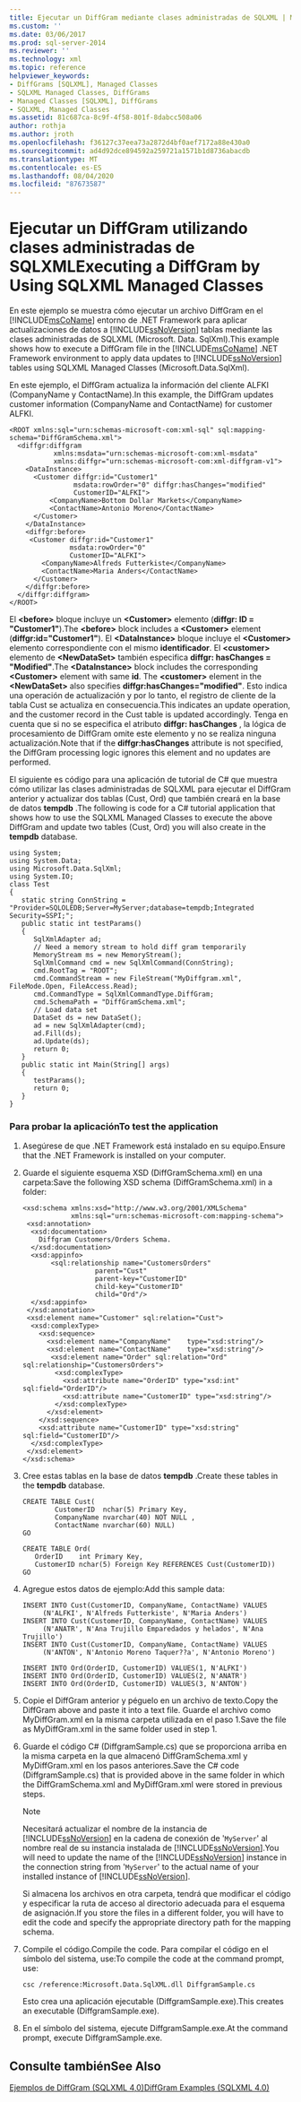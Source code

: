 ```yaml
---
title: Ejecutar un DiffGram mediante clases administradas de SQLXML | Microsoft Docs
ms.custom: ''
ms.date: 03/06/2017
ms.prod: sql-server-2014
ms.reviewer: ''
ms.technology: xml
ms.topic: reference
helpviewer_keywords:
- DiffGrams [SQLXML], Managed Classes
- SQLXML Managed Classes, DiffGrams
- Managed Classes [SQLXML], DiffGrams
- SQLXML, Managed Classes
ms.assetid: 81c687ca-8c9f-4f58-801f-8dabcc508a06
author: rothja
ms.author: jroth
ms.openlocfilehash: f36127c37eea73a2872d4bf0aef7172a88e430a0
ms.sourcegitcommit: ad4d92dce894592a259721a1571b1d8736abacdb
ms.translationtype: MT
ms.contentlocale: es-ES
ms.lasthandoff: 08/04/2020
ms.locfileid: "87673587"
---
```

# <a name="executing-a-diffgram-by-using-sqlxml-managed-classes"></a><span data-ttu-id="7fd74-102">Ejecutar un DiffGram utilizando clases administradas de SQLXML</span><span class="sxs-lookup"><span data-stu-id="7fd74-102">Executing a DiffGram by Using SQLXML Managed Classes</span></span>
  <span data-ttu-id="7fd74-103">En este ejemplo se muestra cómo ejecutar un archivo DiffGram en el [!INCLUDE[msCoName](../../../includes/msconame-md.md)] entorno de .NET Framework para aplicar actualizaciones de datos a [!INCLUDE[ssNoVersion](../../../includes/ssnoversion-md.md)] tablas mediante las clases administradas de SQLXML (Microsoft. Data. SqlXml).</span><span class="sxs-lookup"><span data-stu-id="7fd74-103">This example shows how to execute a DiffGram file in the [!INCLUDE[msCoName](../../../includes/msconame-md.md)] .NET Framework environment to apply data updates to [!INCLUDE[ssNoVersion](../../../includes/ssnoversion-md.md)] tables using SQLXML Managed Classes (Microsoft.Data.SqlXml).</span></span>  
  
 <span data-ttu-id="7fd74-104">En este ejemplo, el DiffGram actualiza la información del cliente ALFKI (CompanyName y ContactName).</span><span class="sxs-lookup"><span data-stu-id="7fd74-104">In this example, the DiffGram updates customer information (CompanyName and ContactName) for customer ALFKI.</span></span>  
  
```  
<ROOT xmlns:sql="urn:schemas-microsoft-com:xml-sql" sql:mapping-schema="DiffGramSchema.xml">  
  <diffgr:diffgram   
           xmlns:msdata="urn:schemas-microsoft-com:xml-msdata"   
           xmlns:diffgr="urn:schemas-microsoft-com:xml-diffgram-v1">  
    <DataInstance>  
      <Customer diffgr:id="Customer1"   
                msdata:rowOrder="0" diffgr:hasChanges="modified"   
                CustomerID="ALFKI">  
          <CompanyName>Bottom Dollar Markets</CompanyName>  
          <ContactName>Antonio Moreno</ContactName>  
      </Customer>  
    </DataInstance>  
    <diffgr:before>  
     <Customer diffgr:id="Customer1"   
               msdata:rowOrder="0"   
               CustomerID="ALFKI">  
        <CompanyName>Alfreds Futterkiste</CompanyName>  
        <ContactName>Maria Anders</ContactName>  
      </Customer>  
    </diffgr:before>  
  </diffgr:diffgram>  
</ROOT>  
```  
  
 <span data-ttu-id="7fd74-105">El **\<before>** bloque incluye un **\<Customer>** elemento (**diffgr: ID = "Customer1"**).</span><span class="sxs-lookup"><span data-stu-id="7fd74-105">The **\<before>** block includes a **\<Customer>** element (**diffgr:id="Customer1"**).</span></span> <span data-ttu-id="7fd74-106">El **\<DataInstance>** bloque incluye el **\<Customer>** elemento correspondiente con el mismo **identificador**. El **\<customer>** elemento de **\<NewDataSet>** también especifica **diffgr: hasChanges = "Modified"**.</span><span class="sxs-lookup"><span data-stu-id="7fd74-106">The **\<DataInstance>** block includes the corresponding **\<Customer>** element with same **id**. The **\<customer>** element in the **\<NewDataSet>** also specifies **diffgr:hasChanges="modified"**.</span></span> <span data-ttu-id="7fd74-107">Esto indica una operación de actualización y por lo tanto, el registro de cliente de la tabla Cust se actualiza en consecuencia.</span><span class="sxs-lookup"><span data-stu-id="7fd74-107">This indicates an update operation, and the customer record in the Cust table is updated accordingly.</span></span> <span data-ttu-id="7fd74-108">Tenga en cuenta que si no se especifica el atributo **diffgr: hasChanges** , la lógica de procesamiento de DiffGram omite este elemento y no se realiza ninguna actualización.</span><span class="sxs-lookup"><span data-stu-id="7fd74-108">Note that if the **diffgr:hasChanges** attribute is not specified, the DiffGram processing logic ignores this element and no updates are performed.</span></span>  
  
 <span data-ttu-id="7fd74-109">El siguiente es código para una aplicación de tutorial de C# que muestra cómo utilizar las clases administradas de SQLXML para ejecutar el DiffGram anterior y actualizar dos tablas (Cust, Ord) que también creará en la base de datos **tempdb** .</span><span class="sxs-lookup"><span data-stu-id="7fd74-109">The following is code for a C# tutorial application that shows how to use the SQLXML Managed Classes to execute the above DiffGram and update two tables (Cust, Ord) you will also create in the **tempdb** database.</span></span>  
  
```  
using System;  
using System.Data;  
using Microsoft.Data.SqlXml;  
using System.IO;  
class Test  
{  
   static string ConnString = "Provider=SQLOLEDB;Server=MyServer;database=tempdb;Integrated Security=SSPI;";  
   public static int testParams()  
   {  
      SqlXmlAdapter ad;  
      // Need a memory stream to hold diff gram temporarily  
      MemoryStream ms = new MemoryStream();  
      SqlXmlCommand cmd = new SqlXmlCommand(ConnString);  
      cmd.RootTag = "ROOT";  
      cmd.CommandStream = new FileStream("MyDiffgram.xml", FileMode.Open, FileAccess.Read);  
      cmd.CommandType = SqlXmlCommandType.DiffGram;  
      cmd.SchemaPath = "DiffGramSchema.xml";  
      // Load data set  
      DataSet ds = new DataSet();  
      ad = new SqlXmlAdapter(cmd);  
      ad.Fill(ds);  
      ad.Update(ds);  
      return 0;  
   }  
   public static int Main(String[] args)  
   {  
      testParams();  
      return 0;  
   }  
}  
```  
  
### <a name="to-test-the-application"></a><span data-ttu-id="7fd74-110">Para probar la aplicación</span><span class="sxs-lookup"><span data-stu-id="7fd74-110">To test the application</span></span>  
  
1.  <span data-ttu-id="7fd74-111">Asegúrese de que .NET Framework está instalado en su equipo.</span><span class="sxs-lookup"><span data-stu-id="7fd74-111">Ensure that the .NET Framework is installed on your computer.</span></span>  
  
2.  <span data-ttu-id="7fd74-112">Guarde el siguiente esquema XSD (DiffGramSchema.xml) en una carpeta:</span><span class="sxs-lookup"><span data-stu-id="7fd74-112">Save the following XSD schema (DiffGramSchema.xml) in a folder:</span></span>  
  
    ```  
    <xsd:schema xmlns:xsd="http://www.w3.org/2001/XMLSchema"  
                xmlns:sql="urn:schemas-microsoft-com:mapping-schema">  
     <xsd:annotation>  
      <xsd:documentation>  
        Diffgram Customers/Orders Schema.  
      </xsd:documentation>  
      <xsd:appinfo>  
           <sql:relationship name="CustomersOrders"   
                      parent="Cust"  
                      parent-key="CustomerID"  
                      child-key="CustomerID"  
                      child="Ord"/>  
      </xsd:appinfo>  
     </xsd:annotation>  
     <xsd:element name="Customer" sql:relation="Cust">  
      <xsd:complexType>  
        <xsd:sequence>  
          <xsd:element name="CompanyName"    type="xsd:string"/>  
          <xsd:element name="ContactName"    type="xsd:string"/>  
           <xsd:element name="Order" sql:relation="Ord" sql:relationship="CustomersOrders">  
            <xsd:complexType>  
              <xsd:attribute name="OrderID" type="xsd:int" sql:field="OrderID"/>  
              <xsd:attribute name="CustomerID" type="xsd:string"/>  
            </xsd:complexType>  
          </xsd:element>  
        </xsd:sequence>  
        <xsd:attribute name="CustomerID" type="xsd:string" sql:field="CustomerID"/>  
      </xsd:complexType>  
     </xsd:element>  
    </xsd:schema>  
    ```  
  
3.  <span data-ttu-id="7fd74-113">Cree estas tablas en la base de datos **tempdb** .</span><span class="sxs-lookup"><span data-stu-id="7fd74-113">Create these tables in the **tempdb** database.</span></span>  
  
    ```  
    CREATE TABLE Cust(  
            CustomerID  nchar(5) Primary Key,  
            CompanyName nvarchar(40) NOT NULL ,  
            ContactName nvarchar(60) NULL)  
    GO  
  
    CREATE TABLE Ord(  
       OrderID    int Primary Key,  
       CustomerID nchar(5) Foreign Key REFERENCES Cust(CustomerID))  
    GO  
    ```  
  
4.  <span data-ttu-id="7fd74-114">Agregue estos datos de ejemplo:</span><span class="sxs-lookup"><span data-stu-id="7fd74-114">Add this sample data:</span></span>  
  
    ```  
    INSERT INTO Cust(CustomerID, CompanyName, ContactName) VALUES  
         (N'ALFKI', N'Alfreds Futterkiste', N'Maria Anders')  
    INSERT INTO Cust(CustomerID, CompanyName, ContactName) VALUES  
         (N'ANATR', N'Ana Trujillo Emparedados y helados', N'Ana Trujillo')  
    INSERT INTO Cust(CustomerID, CompanyName, ContactName) VALUES  
         (N'ANTON', N'Antonio Moreno Taquer??a', N'Antonio Moreno')  
  
    INSERT INTO Ord(OrderID, CustomerID) VALUES(1, N'ALFKI')  
    INSERT INTO Ord(OrderID, CustomerID) VALUES(2, N'ANATR')  
    INSERT INTO Ord(OrderID, CustomerID) VALUES(3, N'ANTON')  
    ```  
  
5.  <span data-ttu-id="7fd74-115">Copie el DiffGram anterior y péguelo en un archivo de texto.</span><span class="sxs-lookup"><span data-stu-id="7fd74-115">Copy the DiffGram above and paste it into a text file.</span></span> <span data-ttu-id="7fd74-116">Guarde el archivo como MyDiffGram.xml en la misma carpeta utilizada en el paso 1.</span><span class="sxs-lookup"><span data-stu-id="7fd74-116">Save the file as MyDiffGram.xml in the same folder used in step 1.</span></span>  
  
6.  <span data-ttu-id="7fd74-117">Guarde el código C# (DiffgramSample.cs) que se proporciona arriba en la misma carpeta en la que almacenó DiffGramSchema.xml y MyDiffGram.xml en los pasos anteriores.</span><span class="sxs-lookup"><span data-stu-id="7fd74-117">Save the C# code (DiffgramSample.cs) that is provided above in the same folder in which the DiffGramSchema.xml and MyDiffGram.xml were stored in previous steps.</span></span>  
  
    > [!NOTE]  
    >  <span data-ttu-id="7fd74-118">Necesitará actualizar el nombre de la instancia de [!INCLUDE[ssNoVersion](../../../includes/ssnoversion-md.md)] en la cadena de conexión de '`MyServer`' al nombre real de su instancia instalada de [!INCLUDE[ssNoVersion](../../../includes/ssnoversion-md.md)].</span><span class="sxs-lookup"><span data-stu-id="7fd74-118">You will need to update the name of the [!INCLUDE[ssNoVersion](../../../includes/ssnoversion-md.md)] instance in the connection string from '`MyServer`' to the actual name of your installed instance of [!INCLUDE[ssNoVersion](../../../includes/ssnoversion-md.md)].</span></span>  
  
     <span data-ttu-id="7fd74-119">Si almacena los archivos en otra carpeta, tendrá que modificar el código y especificar la ruta de acceso al directorio adecuada para el esquema de asignación.</span><span class="sxs-lookup"><span data-stu-id="7fd74-119">If you store the files in a different folder, you will have to edit the code and specify the appropriate directory path for the mapping schema.</span></span>  
  
7.  <span data-ttu-id="7fd74-120">Compile el código.</span><span class="sxs-lookup"><span data-stu-id="7fd74-120">Compile the code.</span></span> <span data-ttu-id="7fd74-121">Para compilar el código en el símbolo del sistema, use:</span><span class="sxs-lookup"><span data-stu-id="7fd74-121">To compile the code at the command prompt, use:</span></span>  
  
    ```  
    csc /reference:Microsoft.Data.SqlXML.dll DiffgramSample.cs  
    ```  
  
     <span data-ttu-id="7fd74-122">Esto crea una aplicación ejecutable (DiffgramSample.exe).</span><span class="sxs-lookup"><span data-stu-id="7fd74-122">This creates an executable (DiffgramSample.exe).</span></span>  
  
8.  <span data-ttu-id="7fd74-123">En el símbolo del sistema, ejecute DiffgramSample.exe.</span><span class="sxs-lookup"><span data-stu-id="7fd74-123">At the command prompt, execute DiffgramSample.exe.</span></span>  
  
## <a name="see-also"></a><span data-ttu-id="7fd74-124">Consulte también</span><span class="sxs-lookup"><span data-stu-id="7fd74-124">See Also</span></span>  
 [<span data-ttu-id="7fd74-125">Ejemplos de DiffGram &#40;SQLXML 4,0&#41;</span><span class="sxs-lookup"><span data-stu-id="7fd74-125">DiffGram Examples &#40;SQLXML 4.0&#41;</span></span>](diffgram-examples-sqlxml-4-0.md)  
  
  
